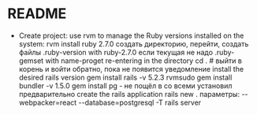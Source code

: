 # README

* Create project:
use rvm to manage the Ruby versions installed on the system:
rvm install ruby 2.7.0
сoздать директорию, перейти, создать файлы
.ruby-version   with ruby-2.7.0  если текущая не надо
.ruby-gemset   with  name-proget
re-entering in the directory
cd .  # выйти в корень и войти обратно, пока не появится уведомление
install the desired rails version
gem install rails -v 5.2.3
rvmsudo gem install bundler -v 1.5.0
gem install pg - не пощёл в со всеми установил предварительно
create the rails application
rails new .  параметры: --webpacker=react --database=postgresql
-T
rails server
